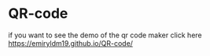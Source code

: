 # QR-code
if you want to see the demo of the qr code maker click here https://emiryldm19.github.io/QR-code/
